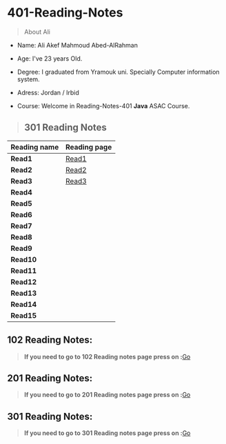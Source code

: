 # 401-Reading-Notes

>About Ali 

* Name: Ali Akef Mahmoud Abed-AlRahman

* Age: I've 23 years Old. 

* Degree: I graduated from Yramouk uni. Specially Computer information system. 

* Adress: Jordan / Irbid

* Course: Welcome in Reading-Notes-401 **Java** ASAC Course.

>## 301 Reading Notes

Reading name     | Reading page
---------------- | ----------------------
**Read1**        | [Read1](Read1.md)
**Read2**        | [Read2](Read2.md)
**Read3**        | [Read3](Read3.md)
**Read4**        | 
**Read5**        | 
**Read6**        | 
**Read7**        | 
**Read8**        | 
**Read9**        | 
**Read10**       | 
**Read11**       | 
**Read12**       | 
**Read13**       | 
**Read14**       | 
**Read15**       |



## 102 Reading Notes:

>**If you need to go to 102 Reading notes page press on :**[Go](https://alishiyyab.github.io/Reading-notes/)

## 201 Reading Notes:

>**If you need to go to 201 Reading notes page press on :**[Go](https://github.com/AliShiyyab/Reading-Notes-201)

## 301 Reading Notes:

>**If you need to go to 301 Reading notes page press on :**[Go](https://github.com/AliShiyyab/Reading-Notes-301)
